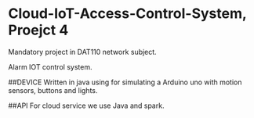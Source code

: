 # Cloud-IoT-Access-Control-System, Proejct 4 
Mandatory project in DAT110 network subject. 

Alarm IOT control system.

##DEVICE
Written in java using for simulating a Arduino uno with motion sensors, buttons and lights.

##API
For cloud service we use Java and spark.
